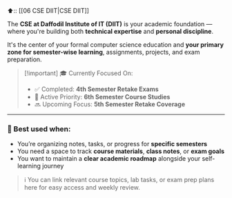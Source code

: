 ⬆️:: [[06 CSE DIIT|CSE DIIT]]

The **CSE at Daffodil Institute of IT (DIIT)** is your academic foundation — where you're building both **technical expertise** and **personal discipline**.

It's the center of your formal computer science education and **your primary zone for semester-wise learning**, assignments, projects, and exam preparation.

> [!important] 🎓 Currently Focused On:
> - ✅ Completed: **4th Semester Retake Exams**    
> - 📘 Active Priority: **6th Semester Course Studies**    
> -  🔜 Upcoming Focus: **5th Semester Retake Coverage**    

---

### 🧠 Best used when:

- You’re organizing notes, tasks, or progress for **specific semesters**    
- You need a space to track **course materials**, **class notes**, or **exam goals**   
- You want to maintain a **clear academic roadmap** alongside your self-learning journey    

> ℹ️ You can link relevant course topics, lab tasks, or exam prep plans here for easy access and weekly review.